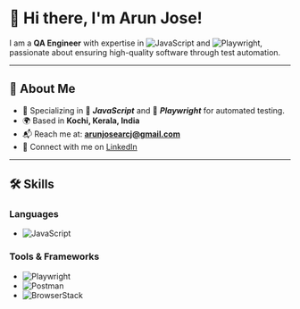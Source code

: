 # 👋 Hi there, I'm Arun Jose!

I am a **QA Engineer** with expertise in ![JavaScript](https://img.shields.io/badge/-JavaScript-F7DF1E?style=flat&logo=javascript&logoColor=black) and ![Playwright](https://img.shields.io/badge/-Playwright-45ba74?style=flat&logo=playwright&logoColor=white), passionate about ensuring high-quality software through test automation.

---

## 🚀 About Me

- 🎯 Specializing in 🌟 **_JavaScript_** and 🍃 **_Playwright_** for automated testing.
- 🌍 Based in **Kochi, Kerala, India**
- 📬 Reach me at: **arunjosearcj@gmail.com**
- 🔗 Connect with me on [LinkedIn](https://in.linkedin.com/in/arun-jose-qa-engineer)

---

## 🛠️ Skills

### Languages
- ![JavaScript](https://img.shields.io/badge/-JavaScript-F7DF1E?style=flat&logo=javascript&logoColor=black)

### Tools & Frameworks
- ![Playwright](https://img.shields.io/badge/-Playwright-45ba74?style=flat&logo=playwright&logoColor=white)
- ![Postman](https://img.shields.io/badge/-Postman-FF6C37?style=flat&logo=postman&logoColor=white)
- ![BrowserStack](https://img.shields.io/badge/-BrowserStack-ffb400?style=flat&logo=browse)
